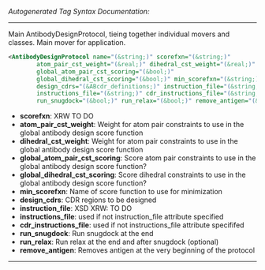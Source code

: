 <!-- THIS IS AN AUTOGENERATED FILE: Don't edit it directly, instead change the schema definition in the code itself. -->

_Autogenerated Tag Syntax Documentation:_

---
Main AntibodyDesignProtocol, tieing together individual movers and classes. Main mover for application.

```xml
<AntibodyDesignProtocol name="(&string;)" scorefxn="(&string;)"
        atom_pair_cst_weight="(&real;)" dihedral_cst_weight="(&real;)"
        global_atom_pair_cst_scoring="(&bool;)"
        global_dihedral_cst_scoring="(&bool;)" min_scorefxn="(&string;)"
        design_cdrs="(&ABcdr_definitions;)" instruction_file="(&string;)"
        instructions_file="(&string;)" cdr_instructions_file="(&string;)"
        run_snugdock="(&bool;)" run_relax="(&bool;)" remove_antigen="(&bool;)" />
```

-   **scorefxn**: XRW TO DO
-   **atom_pair_cst_weight**: Weight for atom pair constraints to use in the global antibody design score function
-   **dihedral_cst_weight**: Weight for atom pair constraints to use in the global antibody design score function
-   **global_atom_pair_cst_scoring**: Score atom pair constraints to use in the global antibody design score function?
-   **global_dihedral_cst_scoring**: Score dihedral constraints to use in the global antibody design score function?
-   **min_scorefxn**: Name of score function to use for minimization
-   **design_cdrs**: CDR regions to be designed
-   **instruction_file**: XSD XRW: TO DO
-   **instructions_file**: used if not instruction_file attribute specified
-   **cdr_instructions_file**: used if not instructions_file attribute specififed
-   **run_snugdock**: Run snugdock at the end
-   **run_relax**: Run relax at the end and after snugdock (optional)
-   **remove_antigen**: Removes antigen at the very beginning of the protocol

---
